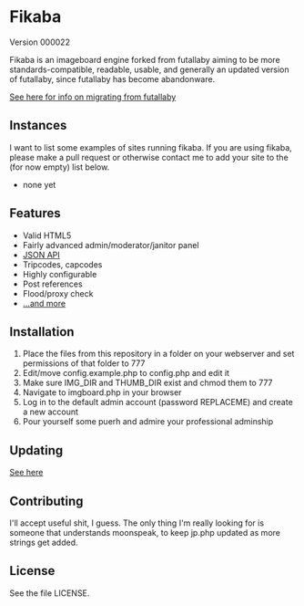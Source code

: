 # Fikaba 
Version 000022

Fikaba is an imageboard engine forked from futallaby aiming to be more standards-compatible, readable, usable, and generally an updated version of futallaby, since futallaby has become abandonware.

[See here for info on migrating from futallaby](https://github.com/knarka/fikaba/blob/master/docs/migrate.md)

## Instances
I want to list some examples of sites running fikaba. If you are using fikaba, please make a pull request or otherwise contact me to add your site to the (for now empty) list below.

* none yet

## Features
* Valid HTML5
* Fairly advanced admin/moderator/janitor panel
* [JSON API](https://github.com/knarka/fikaba/blob/master/docs/api.md)
* Tripcodes, capcodes
* Highly configurable
* Post references
* Flood/proxy check
* [...and more](https://github.com/knarka/fikaba/blob/master/docs/features.md)

## Installation
1. Place the files from this repository in a folder on your webserver and set permissions of that folder to 777
2. Edit/move config.example.php to config.php and edit it
3. Make sure IMG\_DIR and THUMB\_DIR exist and chmod them to 777
4. Navigate to imgboard.php in your browser
5. Log in to the default admin account (password REPLACEME) and create a new account
6. Pour yourself some puerh and admire your professional adminship

## Updating
[See here](https://github.com/knarka/fikaba/blob/master/docs/update.md)

## Contributing
I'll accept useful shit, I guess. The only thing I'm really looking for is someone that understands moonspeak, to keep jp.php updated as more strings get added.

## License
See the file LICENSE.
